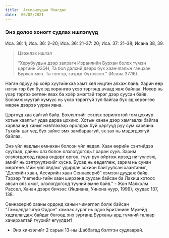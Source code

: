 ```yaml
---
title:  Ассирчуудын Ялагдал
date:  06/02/2021
---
```


### Энэ долоо хоногт судлах ишлэлүүд
Иса. 36: 1; Иса. 36: 2–20; Иса. 36: 21–37: 20; Иса. 37: 21–38; Исаиа 38, 39.

> <p>Цээжлэх ишлэл</p>
> “Херубуудын дээр залрагч Израилийн Бурхан болох түмэн цэргийн ЭЗЭН, Та бол дэлхий дээрх бүх хаанчлалын ганцхан Бурхан мөн. Та тэнгэр, газрыг бүтээсэн.” (Исаиа 37:16).

Нэгэн ядруу эр хоёр хүүгийнхээ хамт хөл нүцгэн алхаж байв. Харин өөр нэгэн гэр бүл бүх эд хөрөнгөө үхэр тэргэнд ачаад явж байлаа. Нөхөр нь үхэр тэргээ хөтлөн явах ба хоёр эмэгтэй тэрэг дээр суусан байв. Боломж муутай хүмүүс нь үхэр тэрэггүй тул байгаа бүх эд хөрөнгөө мөрөн дээрээ үүрэн явна.

Цэргүүд хаа сайгүй байв. Бэхлэлтийг сэтлэх зорилготой том цохиур хотын хаалгыг удаа дараа цохино. Хотын ханан дээр хамгаалж байгаа харваачид ханыг нэвтлэхээр оролдож буй цэргүүд рүү сум харвана. Тухайн цаг үед бүх зүйлс эмх замбараагүй, эх зах нь мэдэгдэхгүй байлаа.

Энэ үйл явдлын өмнөхөн болсон үйл явдал. Хаан өөрийн сэнтийдээ суугаад, дайны олз болон олзлогдогсдыг харан суув. Зарим олзлогдогсод гараа өндөрт өргөн, түүн рүү ойртож ирээд нигүүлсэж, амийг нь хэлтрүүлэхийг хүснэ. Бусад нь өвдөглөж, зарим нь сунан мөргөнө. Ийм үйл явдлыг удирдан зохион байгуулсан хаантаныг, “Дэлхийн хаан, Ассирийн хаан Сеннахериб” хэмээн дуудаж байв. Тэрээр “nеmedu-гийн хаан ширээнд суусан байсан ба Лахиш хотоос авсан олз омог, олзлогдогсод түүний өмнө байв.” - Жон Малколм Рассел, Ханан дээрх бичээс (Индиана, Уинона нуур, 1999), хуудас 137, 138.

Сеннахериб хааны ордонд ханын чимэглэл болж байсан “Тэмцэлдэгчгүй Ордон” хэмээх  зураг нь одоо Британийн Музейд хадгалагдаж байдаг бөгөөд энэ зурганд Бурханы ард түмний талаар хачирхалтай түүхийг өгүүлдэг!

* Энэ хичээлийг 2 сарын 13-ны Шаббатад бэлтгэн судлаарай.